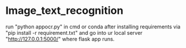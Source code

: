 # Image_text_recognition
run "python appocr.py" in cmd or conda after installing requirements via "pip install -r requirement.txt"
and go into ur local server "http://127.0.0.1:5000/" where flask app runs.
